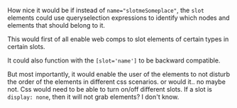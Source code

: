 How nice it would be if instead of `name="slotmeSomeplace"`, the `slot` elements could use queryselection expressions to identify which nodes and elements that should belong to it.

This would first of all enable web comps to slot elements of certain types in certain slots.

It could also function with the `[slot='name']` to be backward compatible.

But most importantly, it would enable the user of the elements to not disturb the order of the elements in different css scenarios. or would it.. no maybe not. Css would need to be able to turn on/off different slots. If a slot is `display: none`, then it will not grab elements? I don't know.

